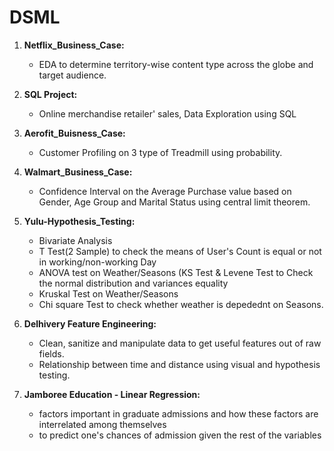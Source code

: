 # DSML

1. **Netflix_Business_Case:**
      - EDA to determine territory-wise content type across the globe and target audience.

2. **SQL Project:**
      - Online merchandise retailer' sales, Data Exploration using SQL

3. **Aerofit_Buisness_Case:**
      - Customer Profiling on 3 type of Treadmill using probability.
      
4. **Walmart_Business_Case:**
      - Confidence Interval on the Average Purchase value based on Gender, Age Group and Marital Status using central limit theorem.

5. **Yulu-Hypothesis_Testing:**
      - Bivariate Analysis
      - T Test(2 Sample) to check the means of User's Count is equal or not in working/non-working Day
      - ANOVA test on Weather/Seasons (KS Test & Levene Test to Check the normal distribution and variances equality
      - Kruskal Test on Weather/Seasons
      - Chi square Test to check whether weather is depedednt on Seasons.
      
6. **Delhivery Feature Engineering:**
      - Clean, sanitize and manipulate data to get useful features out of raw fields.
      - Relationship between time and distance using visual and hypothesis testing.
        
7. **Jamboree Education - Linear Regression:**
      - factors important in graduate admissions and how these factors are interrelated among themselves
      - to predict one's chances of admission given the rest of the variables
